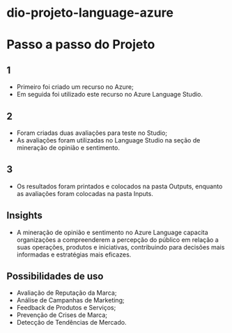 # dio-projeto-language-azure
# Passo a passo do Projeto
## 1
- Primeiro foi criado um recurso no Azure;
- Em seguida foi utilizado este recurso no Azure Language Studio.

## 2
- Foram criadas duas avaliações para teste no Studio;
- As avaliações foram utilizadas no Language Studio na seção de mineração
de opinião e sentimento.

 ## 3
 - Os resultados foram printados e colocados na pasta Outputs, enquanto as avaliações foram
 colocadas na pasta Inputs.

 ## Insights
 - A mineração de opinião e sentimento no Azure Language capacita organizações a compreenderem
a percepção do público em relação a suas operações, produtos e iniciativas, contribuindo para
decisões mais informadas e estratégias mais eficazes.

## Possibilidades de uso
- Avaliação de Reputação da Marca;
- Análise de Campanhas de Marketing;
- Feedback de Produtos e Serviços;
- Prevenção de Crises de Marca;
- Detecção de Tendências de Mercado.
